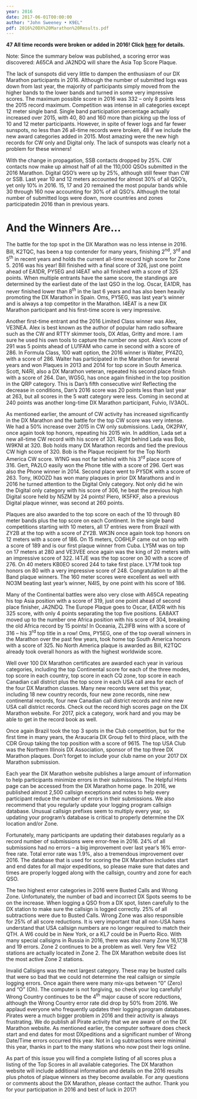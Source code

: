 ```yaml
---
year: 2016
date: 2017-06-01T00:00:00
author: "John Sweeney • K9EL"
pdf: 2016%20DX%20Marathon%20Results.pdf
---
```


**47 All time records were broken or added in 2016! Click [here](records) for details.**

Note:
Since the summary below was published, a scoring error was discovered:
A65CA and JA2NDQ will share the Asia Top Score Plaque.

The lack of sunspots did very little to dampen the enthusiasm of our DX
Marathon participants in 2016. Although the number of submitted logs
was down from last year, the majority of participants simply moved from
the higher bands to the lower bands and turned in some very impressive
scores. The maximum possible score in 2016 was 332 – only 8 points less
the 2015 record maximum. Competition was intense in all categories
except 12 meter single band. Single band participation percentage
actually increased over 2015, with 40, 80 and 160 more than picking up
the loss of 10 and 12 meter participants. However, in spite of fewer
logs and far fewer sunspots, no less than 26 all-time records were
broken, 48 if we include the new award categories added in 2015. Most
amazing were the new high records for CW only and Digital only. The
lack of sunspots was clearly not a problem for these winners!

With the change in propagation, SSB contacts dropped by 25%. CW contacts now
make up almost half of all the 110,000 QSOs submitted in the 2016
Marathon. Digital QSO’s were up by 25%, although still fewer than CW or
SSB. Last year 10 and 12 meters accounted for almost 30% of all QSO’s,
yet only 10% in 2016. 15, 17 and 20 remained the most popular bands
while 30 through 160 now accounting for 30% of all QSO’s. Although the
total number of submitted logs were down, more countries and zones
participatedin 2016 than in previous years.

# And the Winners Are…

The battle for the top spot in the DX Marathon was no less intense in 2016.
Bill, K2TQC, has been a top contender for many years, finishing 2<sup>nd</sup>,
3<sup>rd</sup> and 5<sup>th</sup> in recent years and holds the current
all-time record high score for Zone 5. 2016 was his year! Bill
finished with a final score of 326, just one point ahead of EA1DR, PY5EG
and I4EAT who all finished with a score of 325 points. When multiple
entrants have the same score, the standings are determined by the
earliest date of the last QSO in the log. Oscar, EA1DR, has never
finished lower than 8<sup>th</sup> in the last 6 years and has also been
heavily promoting the DX Marathon in Spain. Oms, PY5EG, was last
year’s winner and is always a top competitor in the Marathon. I4EAT is
a new DX Marathon participant and his first-time score is very
impressive.

Another first-time entrant and the 2016 Limited Class winner was Alex, VE3NEA.
Alex is best known as the author of popular ham radio software such as
the CW and RTTY skimmer tools, DX Atlas, Gritty and more. I am sure he
used his own tools to capture the number one spot. Alex’s score of 291
was 5 points ahead of LU1FAM who came in second with a score of 286. In
Formula Class, 100 watt option, the 2016 winner is Walter, PY4ZO, with a
score of 286. Walter has participated in the Marathon for several years
and won Plaques in 2013 and 2014 for top score in South America. Scott,
N4RI, also a DX Marathon veteran, repeated his second place finish with
a score of 264. Dan, WG5G, has once again finished in the top position
in the QRP category. This is Dan’s fifth consecutive win! Reflecting
the decrease in conditions, Dan’s 2016 score was 20 points less than
last year at 263, but all scores in the 5 watt category were less.
Coming in second at 240 points was another long-time DX Marathon
participant, Fulvio, IV3AOL.

As mentioned earlier, the amount of CW activity has
increased significantly in the DX Marathon and the battle for the top CW
score was very intense. We had a 50% increase over 2015 in CW only
submissions. Lada, OK2PAY, once again took top honors, repeating his
2015 win. In addition, Lada set a new all-time CW record with his
score of 321. Right behind Lada was Bob, W9KNI at 320. Bob holds
many DX Marathon records and tied the previous CW high score of 320.
Bob is the Plaque recipient for the Top North America CW score. W1NG
was not far behind with his 3<sup>rd</sup> place score of 316. Gert,
PA2LO easily won the Phone title with a score of 296. Gert was also the
Phone winner in 2014. Second place went to PY5DK with a score of 263.
Tony, IK0OZD has won many plaques in prior DX Marathons and in 2016 he
turned attention to the Digital Only category. Not only did he win the
Digital only category with his score of 306, he beat the previous high
Digital score held by N5ZM by 24 points! Piero, IK5FKF, also a previous
Digital plaque winner, was second at 260 points.

Plaques are also awarded to the top score on each of the 10 through 80 meter
bands plus the top score on each Continent. In the single band
competitions starting with 10 meters, all 17 entries were from Brazil
with ZY2B at the top with a score of ZY2B. WK3N once again took top
honors on 12 meters with a score of 186. On 15 meters, CO6HLP came out
on top with a score of 189 and is our first plaque winner from Cuba.
LY5M was on top on 17 meters at 280 and VE3VEE once again was the king
of 20 meters with an impressive score of 322. I4TJE was the top scorer
on 30 with a score of 276. On 40 meters KB0EO scored 244 to take first
place. LY7M took top honors on 80 with a very impressive score of 248.
Congratulation to all the Band plaque winners. The 160 meter scores
were excellent as well with NO3M beating last year’s winner, N4IS, by
one point with his score of 186.

Many of the Continental battles were also very close with A65CA repeating his
top Asia position with a score of 319, just one point ahead of second
place finisher, JA2NDQ. The Europe Plaque goes to Oscar, EA1DR with his
325 score, with only 4 points separating the top five positions. EA8AXT
moved up to the number one Africa position with his score of 304,
breaking the old Africa record by 15 points! In Oceania, ZL2IFB wins
with a score of 316 – his 3<sup>rd</sup> top title in a row! Oms,
PY5EG, one of the top overall winners in the Marathon over the past few
years, took home top South America honors with a score of 325. No North
America plaque is awarded as Bill, K2TQC already took overall honors as
with the highest worldwide score.

Well over 100 DX Marathon certificates are awarded each year in various
categories, including the top Continental score for each of the three
modes, top score in each country, top score in each CQ zone, top score
in each Canadian call district plus the top score in each USA call area
for each of the four DX Marathon classes. Many new records were set
this year, including 18 new country records, four new zone records, nine
new continental records, four new Canadian call district records and
nine new USA call district records. Check out the record high scores
page on the DX Marathon website. For 2017, pick a category, work hard
and you may be able to get in the record book as well.

Once again Brazil took the top 3 spots in the Club competition, but for the
first time in many years, the Araucaria DX Group fell to third place,
with the CDR Group taking the top position with a score of 9615. The
top USA Club was the Northern Illinois DX Association, sponsor of the
top three DX Marathon plaques. Don’t forget to include your club name on
your 2017 DX Marathon submission.

Each year the DX Marathon website publishes a large amount of information to
help participants minimize errors in their submissions. The Helpful
Hints page can be accessed from the DX Marathon home page. In 2016, we
published almost 2,500 callsign exceptions and notes to help every
participant reduce the number of errors in their submissions. We also
recommend that you regularly update your logging program callsign
database. Unusual callsign prefixes seem to multiply every year, so
updating your program’s database is critical to properly determine the
DX location and/or Zone.

Fortunately, many participants are updating their databases regularly as
a record number of submissions were error-free in 2016. 24% of all
submissions had no errors – a big improvement over last year’s 16%
error-free rate. Total error rate was 1.9%, also a tremendous
improvement over 2016. The database that is used for scoring the DX
Marathon includes start and end dates for all major expeditions, so
please make sure that dates and times are properly logged along with the
callsign, country and zone for each QSO.

The two highest error categories in 2016 were Busted Calls and Wrong Zone.
Unfortunately, the number of bad and incorrect DX Spots seems to be on
the increase. When logging a QSO from a DX spot, listen carefully to
the DX station to make sure the callsign is logged correctly. 25% of
all subtractions were due to Busted Calls. Wrong Zone was also
responsible for 25% of all score reductions. It is very important that
all non-USA hams understand that USA callsign numbers are no longer
required to match their QTH. A W6 could be in New York, or a KL7 could
be in Puerto Rico. With many special callsigns in Russia in 2016, there
was also many Zone 16,17,18 and 19 errors. Zone 2 continues to be a
problem as well. Very few VE2 stations are actually located in Zone 2.
The DX Marathon website does list the most active Zone 2 stations.

Invalid Callsigns was the next largest category. These may be busted calls that
were so bad that we could not determine the real callsign or simple
logging errors. Once again there were many mix-ups between “0” (Zero)
and “O” (Oh). The computer is not forgiving, so check your log
carefully! Wrong Country continues to be the 4<sup>th</sup> major cause
of score reductions, although the Wrong Country error rate did drop by
50% from 2016. We applaud everyone who frequently updates their
logging program databases. Pirates were a much bigger problem in 2016
and their activity is always frustrating. We do publish all Pirate
activity that we are aware of on the DX Marathon website. As mentioned
earlier, the computer software does check start and end dates for most
DXpeditions and a significant number of Wrong Date/Time errors occurred
this year. Not in Log subtractions were minimal this year, thanks in
part to the many stations who now post their logs online.

As part of this issue you will find a complete listing of all scores plus a
listing of the Top Scores in all available categories. The DX Marathon
website will include additional information and details on the 2016
results plus photos of plaque winners as they become available. For any
questions or comments about the DX Marathon, please contact the author.
Thank you for your participation in 2016 and best of luck in 2017!
